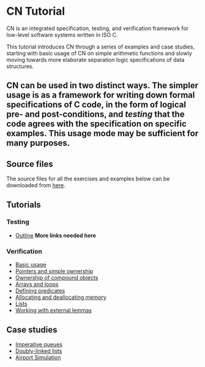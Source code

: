 # CN Tutorial

CN is an integrated specification, testing, and verification framework
for low-level software systems written in ISO C.

This tutorial introduces CN through a series of examples and case
studies, starting with basic usage of CN on simple arithmetic
functions and slowly moving towards more elaborate separation logic
specifications of data structures.
<!-- TODO: BCP: Once the structure of the tutorial stabilizes, we -->
<!-- could outline the material it covers in more detail... -->

CN can be used in two distinct ways.  The simpler usage is as a
framework for writing down formal specifications of C code, in the
form of logical pre- and post-conditions, and _testing_ that the code
agrees with the specification on specific examples. This usage mode
may be sufficient for many purposes.
- 


## Source files

The source files for all the exercises and examples below can be downloaded
from [here](link:exercises.zip).

## Tutorials

### Testing

- [Outline](testing/outline.md)
**More links needed here**

### Verification

- [Basic usage](verification/basic-usage.md)
- [Pointers and simple ownership](verification/pointers-and-simple-ownership.md)
- [Ownership of compound objects](verification/ownership-of-compound-objects.md)
- [Arrays and loops](verification/arrays-and-loops.md)
- [Defining predicates](verification/defining-predicates.md)
- [Allocating and deallocating memory](verification/allocating-and-deallocating-memory.md)
- [Lists](verification/lists.md)
- [Working with external lemmas](verification/external-lemmas.md)

## Case studies

- [Imperative queues](../case-studies/imperative-queues.md)
- [Doubly-linked lists](../case-studies/doubly-linked-lists.md)
- [Airport Simulation](../case-studies/the-runway.md)
